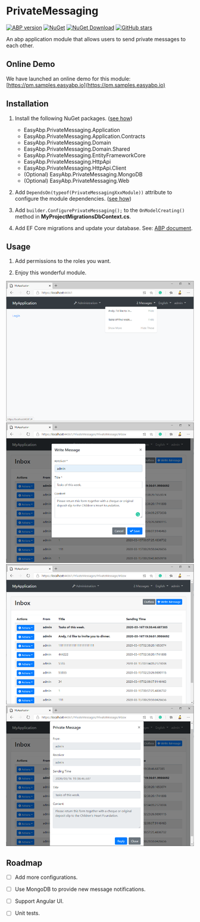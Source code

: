# PrivateMessaging

[![ABP version](https://img.shields.io/badge/dynamic/xml?style=flat-square&color=yellow&label=abp&query=%2F%2FProject%2FPropertyGroup%2FAbpVersion&url=https%3A%2F%2Fraw.githubusercontent.com%2FEasyAbp%2FPrivateMessaging%2Fmaster%2FDirectory.Build.props)](https://abp.io)
[![NuGet](https://img.shields.io/nuget/v/EasyAbp.PrivateMessaging.Domain.Shared.svg?style=flat-square)](https://www.nuget.org/packages/EasyAbp.PrivateMessaging.Domain.Shared)
[![NuGet Download](https://img.shields.io/nuget/dt/EasyAbp.PrivateMessaging.Domain.Shared.svg?style=flat-square)](https://www.nuget.org/packages/EasyAbp.PrivateMessaging.Domain.Shared)
[![GitHub stars](https://img.shields.io/github/stars/EasyAbp/PrivateMessaging?style=social)](https://www.github.com/EasyAbp/PrivateMessaging)

An abp application module that allows users to send private messages to each other.

## Online Demo

We have launched an online demo for this module: [https://pm.samples.easyabp.io](https://pm.samples.easyabp.io)

## Installation

1. Install the following NuGet packages. ([see how](https://github.com/EasyAbp/EasyAbpGuide/blob/master/docs/How-To.md#add-nuget-packages))

    * EasyAbp.PrivateMessaging.Application
    * EasyAbp.PrivateMessaging.Application.Contracts
    * EasyAbp.PrivateMessaging.Domain
    * EasyAbp.PrivateMessaging.Domain.Shared
    * EasyAbp.PrivateMessaging.EntityFrameworkCore
    * EasyAbp.PrivateMessaging.HttpApi
    * EasyAbp.PrivateMessaging.HttpApi.Client
    * (Optional) EasyAbp.PrivateMessaging.MongoDB
    * (Optional) EasyAbp.PrivateMessaging.Web

1. Add `DependsOn(typeof(PrivateMessagingXxxModule))` attribute to configure the module dependencies. ([see how](https://github.com/EasyAbp/EasyAbpGuide/blob/master/docs/How-To.md#add-module-dependencies))

1. Add `builder.ConfigurePrivateMessaging();` to the `OnModelCreating()` method in **MyProjectMigrationsDbContext.cs**.

1. Add EF Core migrations and update your database. See: [ABP document](https://docs.abp.io/en/abp/latest/Tutorials/Part-1?UI=MVC&DB=EF#add-database-migration).

## Usage

1. Add permissions to the roles you want.

1. Enjoy this wonderful module.

![Notifications](/docs/images/Notifications.png)
![Write a message](/docs/images/WriteMessage.png)
![Inbox](/docs/images/Inbox.png)
![Read a message](/docs/images/ReadMessage.png)

## Roadmap

- [ ] Add more configurations.
- [ ] Use MongoDB to provide new message notifications.
- [ ] Support Angular UI.
- [ ] Unit tests.

